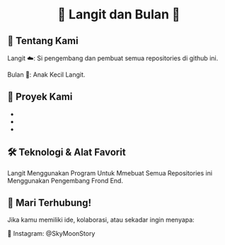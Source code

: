 <div align="center">
  
# 🌌 Langit dan Bulan 🌙 

</div>

## 🌟 Tentang Kami

Langit ☁️: Si pengembang dan pembuat semua repositories di github ini.

Bulan 🌙: Anak Kecil Langit.

## 📂 Proyek Kami

-

-

-

## 🛠️ Teknologi & Alat Favorit
Langit Menggunakan Program Untuk Mmebuat Semua Repositories ini Menggunakan Pengembang Frond End.

## 🤝 Mari Terhubung!
Jika kamu memiliki ide, kolaborasi, atau sekadar ingin menyapa:

💬 Instagram: @SkyMoonStory
